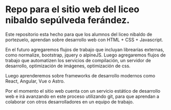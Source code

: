 # Repo para el sitio web del liceo nibaldo sepúlveda ferández.

Este repositorio esta hecho para que los alumnos del liceo nibaldo de portezuelo, aprendan sobre desarrollo web con HTML + CSS + Javascript.

En el futuro agregaremos flujos de trabajo que incluyan librearías externas, como normalize, bootstrap, jquery o alpineJS. Luego agregaremos flujos de trabajo que automatizen los servicios de compilación, un servidor de desarrollo, optimización de imágenes, optimización de css.

Luego aprenderemos sobre frameworks de desarrollo modernos como React, Angular, Vue o Astro.

Por el momento el sitio web cuenta con un servicio estático de desarrollo web e irá avanzando en este proceso utilizando git, para que aprendan a colaborar con otros desarrolladores en un equipo de trabajo.